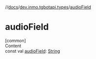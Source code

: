 //[docs](../../index.md)/[dev.inmo.tgbotapi.types](index.md)/[audioField](audio-field.md)



# audioField  
[common]  
Content  
const val [audioField](audio-field.md): [String](https://kotlinlang.org/api/latest/jvm/stdlib/kotlin/-string/index.html)  



